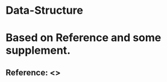 # Data-Structure
# Based on Reference and some supplement.
## Reference: <<Data Structures and Algorithms Using Python>>

